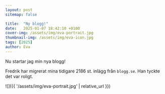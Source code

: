 ```yaml
---
layout: post
sitemap: false

title:  "Ny blogg!"
date:   2025-01-07 18:42:10 +0100
cover-img: /assets/img/eva-portrait.jpg
thumbnail-img: /assets/img/eva-icon.jpg
tags: [2025]
author: Eva
---
```


Nu startar jag min nya blogg!

Fredrik har migrerat mina tidigare 2186 st. inlägg från `blogg.se`. Han tyckte det var roligt.

![]({{ '/assets/img/eva-portrait.jpg'  | relative_url }})